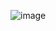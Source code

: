 ![image](https://github.com/Thanhnhan003/ShopNhanBackend/assets/108461276/7befe2ae-a8e6-420b-af8c-2ef12ea88312)
